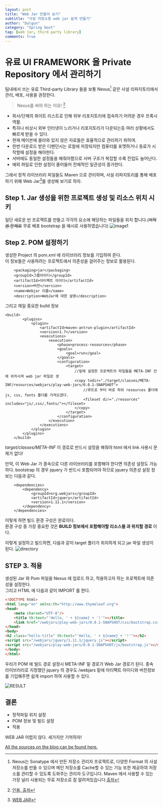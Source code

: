 ```yaml
---
layout: post
title: "Web Jar 만들어 보기"
subtitle: "사설 저장소용 web jar 쉽게 만들기"
author: "Dalgun"
category: "Spring boot"
tag: [web jar, third party library]
comments: true
---
```


# 유료 UI FRAMEWORK 을 Private Repository 에서 관리하기

팀내에서 쓰는 유료 Third-party Library 들을 보통 Nexus[^1] 같은 사설 리파지토리에서 관리, 배포, 사용을 권장한다.

> Nexus를 써야 하는 이유! [^2]
- 회사/단체의 화이트 리스트로 인해 외부 리포지토리에 접속하기 어려운 경우 프록시 역활.
- 특히나 비상시 외부 인터넷이 느리거나 리포지토리가 다운되는등 여러 상황에서도 빠르게 받을 수 있다.
- 현재 메이븐에 올라와 있지 않은 자료들은 효율적으로 관리하기 위하여.
- 한번 다운로드 받은 디펜던시는 로컬에 저장되지만 컴퓨터를 포멧하거나 동료가 시작할때 설정을 해야한다.
- 서버에도 동일한 설정들을 해줘야함으로 서버 구조가 복잡할 수록 잔업도 늘어난다.
- 예외 파일로 인한 설정이 줄어들어 전체적인 일관성이 증가한다.

그래서 정적 라이브러리 파일들도 Maven 으로 관리하며, 사설 리파지토리를 통해 배포하기 위해 Web Jar[^3]를 생성해 보기로 하자.
 
## Step 1. Jar 생성을 위한 프로젝트 생성 및 리소스 위치 시키
일단 새로운 빈 프로젝트를 만들고 각각의 요소에 해당하는 파일들을 위치 합니다.(~~저작권 문제로~~ 무료 배포 bootstrap 을 예시로 사용하였습니다)
![image1](/assets/img/post5-1.png)

## Step 2. POM 설정하기
생성한 Project 의 pom.xml 에 라이브러리 정보를 기입하여 준다.<br>
이 정보들은 사용하려는 프로젝트에서 의존성을 걸어주는 정보로 활용된다.
```text
    <packaging>jar</packaging>
    <groupId>그룹아이디</groupId>
    <artifactId>아티팩트 아이디</artifactId>
    <version>버전</version>
    <name>Webjar 이름</name>
    <description>WebJar에 대한 설명</description>
```

그리고 제일 중요한 build 정보
```text
<build>
        <plugins>
            <plugin>
                <artifactId>maven-antrun-plugin</artifactId>
                <version>1.7</version>
                <executions>
                    <execution>
                        <phase>process-resources</phase>
                        <goals>
                            <goal>run</goal>
                        </goals>
                        <configuration>
                            <target>
                                //밑에 설정한 프로젝트의 파일들을 META-INF 안에 위치시켜 web jar 파일로 생
                                <copy todir="./target/classes/META-INF/resources/webjars/play-web-jars/0.0.1-SNAPSHOT">
                                    //루트로 부터 바로 하위 resources 폴더에 js, css, fonts 폴더를 가져오겠다.
                                    <fileset dir="./resources" includes="js/,css/,fonts/"></fileset>
                                </copy>
                            </target>
                        </configuration>
                    </execution>
                </executions>
            </plugin>
        </plugins>
    </build>

```
*target/classes/META-INF* 이 경로로 반드시 설정을 해줘야 html 에서 link 사용시 문제가 없다!

만약, 이 Web Jar 가 종속으로 다른 라이브러리를 포함해야 한다면 의존성 설정도 가능하다.
bootstrap 의 경우 jquery 가 반드시 포함되어야 하므로 jquery 의존성 설정 정보는 다음과 같다.

```text
    <dependencies>
        <dependency>
            <groupId>org.webjars</groupId>
            <artifactId>jquery</artifactId>
            <version>1.11.1</version>
        </dependency>
    </dependencies>
```

이렇게 하면 빌드 환경 구성은 완료이다. <br>
환경 구성 중 가장 중요한 것은  **BUILD 정보에서 포함해야할 리소스들 과 위치할 경로** 이다.

이렇게 설정하고 빌드하면, 다음과 같이 target 폴더가 위치하게 되고 jar 파일 생성이 된다.
![directory](/assets/img/post5-2.png)

## STEP 3. 적용
생성된 Jar 와 Pom 파일을 Nexus 에 업로드 하고, 적용하고자 하는 프로젝트에 의존성을 설정한다.
<br>그리고 HTML 에 다음과 같이 IMPORT 를 한다.

```html
<!DOCTYPE html>
<html lang="en" xmlns:th="http://www.thymeleaf.org">
<head>
    <meta charset="UTF-8"/>
    <title th:text="'Hello, ' + ${name} + '!'"></title>
    <link href="/webjars/play-web-jars/0.0.1-SNAPSHOT/css/bootstrap.css" rel="stylesheet"/>
</head>
<body>
<h2 class="hello-title" th:text="'Hello, ' + ${name} + '!'"></h2>
<script src="/webjars/jquery/1.11.1/jquery.js"></script>
<script src="/webjars/play-web-jars/0.0.1-SNAPSHOT/js/bootstrap.js"></script>
</body>
</html>
```

우리가 POM 에 빌드 경로 설정시 META-INF 밑 경로가 Web Jar 경로가 된다.
종속 라이브러리로 지정했던 jquery 의 경우도 /webjars 밑에 아티팩트 아이디와 버전정보를 기입해주면 쉽게 import 하여 사용할 수 있다.

![RESULT](/assets/img/post5-3.png)

## 결론

- 정적파일 위치 설정
- POM 정보 및 빌드 설정 
- 적용

WEB JAR 어렵지 않다. 세가지만 기억하자!

[All the sources on the blog can be found here.](https://github.com/dalgun/play)




 


 
[^1]: Nexus는 Sonatype 에서 만든 저장소 관리자 프로젝트로, 다양한 Format 의 사설 저장소를 만들 수 있으며 메인 저장소를 Cache할 수 있는 기능 또한 제공하여 저장소를 관리할 수 있도록 도와주는 관리자 도구입니다. Maven 에서 사용할 수 있는 가장 널리 사용되는 무료 저장소로 잘 알려져있습니다.[출처](https://blog.kingbbode.com/posts/nexus-3xx-maven-npm)
[^2]: [인용, 출처](https://gs.saro.me/dev?tn=466)
[^3]: [WEB JAR](https://www.webjars.org/)